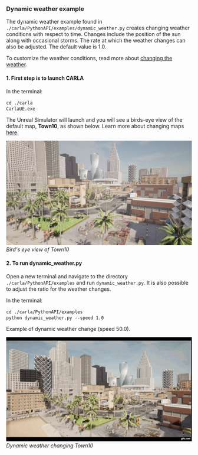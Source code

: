### Dynamic weather example 

The dynamic weather example found in `./carla/PythonAPI/examples/dynamic_weather.py` creates changing weather conditions with respect to time. Changes include the position of the sun along with occasional storms. The rate at which the weather changes can also be adjusted. The default value is 1.0.

To customize the weather conditions, read more about [changing the weather](https://carla.readthedocs.io/en/0.9.12/tuto_G_retrieve_data/#change-the-weather).

#### 1. First step is to launch CARLA

In the terminal:
```
cd ./carla
CarlaUE.exe 
```

The Unreal Simulator will launch and you will see a birds-eye view of the default map, **Town10**, as shown below. Learn more about changing maps [here](https://carla.readthedocs.io/en/0.9.12/tuto_G_retrieve_data/#map-setting).

![CARLA Map](https://github.com/mark-draghicescu/Self-Driving-Car-Engineer-Nanodegree/blob/master/map_view.jpg)
*Bird's eye view of Town10*

#### 2. To run dynamic_weather.py

Open a new terminal and navigate to the directory `./carla/PythonAPI/examples` and run `dynamic_weather.py`. It is also possible to adjust the ratio for the weather changes.

In the terminal:
```
cd ./carla/PythonAPI/examples
python dynamic_weather.py --speed 1.0 
```

Example of dynamic weather change (speed 50.0).

![CARLA Dynamic Weather](https://github.com/mark-draghicescu/Self-Driving-Car-Engineer-Nanodegree/blob/master/dynamic_weather.gif)
*Dynamic weather changing Town10*
